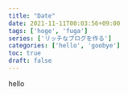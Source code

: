 ```yaml
---
title: "Date"
date: 2021-11-11T00:03:56+09:00
tags: ['hoge', 'fuga']
series: ['リッチなブログを作る']
categories: ['hello', 'goobye']
toc: true
draft: false
---
```

hello
